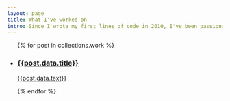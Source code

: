 ```yaml
---
layout: page
title: What I've worked on
intro: Since I wrote my first lines of code in 2010, I've been passionate about building things for the internet. I do it for professional work and for the love of it. Dig in.
---
```


<ul>
{% for post in collections.work %}
  <li>
    <a href="{{post.url}}">
      <article>
        <h3>{{post.data.title}}</h3>
        <p>{{post.data.text}}</p>
      </article>
    </a>
  </li>
{% endfor %}
</ul>

